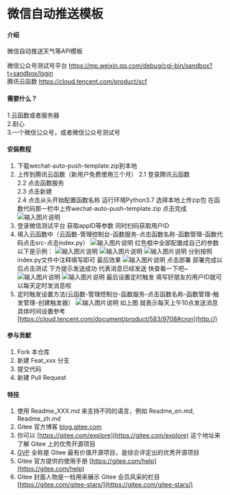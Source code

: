 # 微信自动推送模板

#### 介绍
微信自动推送天气等API模板  

微信公众号测试号平台 https://mp.weixin.qq.com/debug/cgi-bin/sandbox?t=sandbox/login  
腾讯云函数 https://cloud.tencent.com/product/scf  
#### 需要什么？
1.云函数或者服务器  
2.耐心  
3.一个微信公众号，或者微信公众号测试号  

#### 安装教程

1.  下载wechat-auto-push-template.zip到本地  
2.  上传到腾讯云函数（新用户免费使用三个月）
    2.1    登录腾讯云函数  
    2.2    点击函数服务  
    2.3    点击新建  
    2.4    点击从头开始配置函数名称 运行环境Python3.7 选择本地上传zip包 在函数代码那一栏中上传wechat-auto-push-template.zip 点击完成
![输入图片说明](png%E5%BE%AE%E4%BF%A1%E5%9B%BE%E7%89%87_20220823215626a.png)
3.  登录微信测试平台 获取appID等参数 同时扫码获取用户ID  
4.  填入云函数中（云函数-管理控制台-函数服务-点击函数名称-函数管理-函数代码点击src-点击index.py）
![输入图片说明](png%E5%BE%AE%E4%BF%A1%E5%9B%BE%E7%89%87_20220823220629.png)
红色框中全部配置成自己的参数 以下是示例：
![输入图片说明](png%E5%BE%AE%E4%BF%A1%E5%9B%BE%E7%89%87_20220823221028.png)
![输入图片说明](png%E5%BE%AE%E4%BF%A1%E5%9B%BE%E7%89%87_20220823221005.png)
![输入图片说明](png%E5%BE%AE%E4%BF%A1%E5%9B%BE%E7%89%87_20220823220944.png)
分别按照index.py文件中注释填写即可
最后效果
![输入图片说明](png%E5%BE%AE%E4%BF%A1%E5%9B%BE%E7%89%87_20220823221340.png)
点击部署 部署完成以后点击测试
下方提示发送成功
代表消息已经发送 快查看一下吧~
![输入图片说明](png%E5%BE%AE%E4%BF%A1%E5%9B%BE%E7%89%87_20220823221603.png)
![输入图片说明](png%E5%BE%AE%E4%BF%A1%E5%9B%BE%E7%89%87_20220823221652.jpg)
最后设置定时触发 填写好朋友的用户ID就可以每天定时发消息啦
5.  定时触发设置方法(云函数-管理控制台-函数服务-点击函数名称-函数管理-触发管理-创建触发器）
![输入图片说明](png%E5%BE%AE%E4%BF%A1%E5%9B%BE%E7%89%87_20220823221959.png)
如上图 就表示每天上午10点发送消息
具体时间设置参考[https://cloud.tencent.com/document/product/583/9708#cron](http://)

#### 参与贡献

1.  Fork 本仓库
2.  新建 Feat_xxx 分支
3.  提交代码
4.  新建 Pull Request


#### 特技

1.  使用 Readme\_XXX.md 来支持不同的语言，例如 Readme\_en.md, Readme\_zh.md
2.  Gitee 官方博客 [blog.gitee.com](https://blog.gitee.com)
3.  你可以 [https://gitee.com/explore](https://gitee.com/explore) 这个地址来了解 Gitee 上的优秀开源项目
4.  [GVP](https://gitee.com/gvp) 全称是 Gitee 最有价值开源项目，是综合评定出的优秀开源项目
5.  Gitee 官方提供的使用手册 [https://gitee.com/help](https://gitee.com/help)
6.  Gitee 封面人物是一档用来展示 Gitee 会员风采的栏目 [https://gitee.com/gitee-stars/](https://gitee.com/gitee-stars/)
